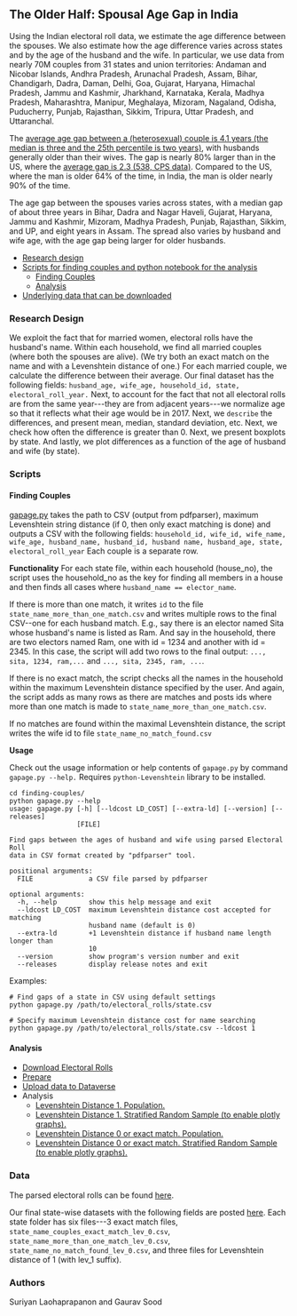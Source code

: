 ## The Older Half: Spousal Age Gap in India

Using the Indian electoral roll data, we estimate the age difference between the spouses. We also estimate how the age difference varies across states and by the age of the husband and the wife. In particular, we use data from nearly 70M couples from 31 states and union territories: Andaman and Nicobar Islands, Andhra Pradesh, Arunachal Pradesh, Assam, Bihar, Chandigarh, Dadra, Daman, Delhi, Goa, Gujarat, Haryana, Himachal Pradesh, Jammu and Kashmir, Jharkhand, Karnataka, Kerala, Madhya Pradesh, Maharashtra, Manipur, Meghalaya, Mizoram, Nagaland, Odisha, Puducherry, Punjab, Rajasthan, Sikkim, Tripura, Uttar Pradesh, and Uttaranchal.

The [average age gap between a (heterosexual) couple is 4.1 years (the median is three and the 25th percentile is two years)](notebooks/04_spousal_age_gap_analysis.ipynb), with husbands generally older than their wives. The gap is nearly 80% larger than in the US, where the [average gap is 2.3 (538, CPS data)](https://fivethirtyeight.com/features/whats-the-average-age-difference-in-a-couple/). Compared to the US, where the man is older 64% of the time, in India, the man is older nearly 90% of the time.

The age gap between the spouses varies across states, with a median gap of about three years in Bihar, Dadra and Nagar Haveli, Gujarat, Haryana, Jammu and Kashmir, Mizoram, Madhya Pradesh, Punjab, Rajasthan, Sikkim, and UP, and eight years in Assam. The spread also varies by husband and wife age, with the age gap being larger for older husbands.

* [Research design](#research-design)
* [Scripts for finding couples and python notebook for the analysis](#scripts)
    - [Finding Couples](#finding-couples)
    - [Analysis](#analysis)
* [Underlying data that can be downloaded](#data)

### Research Design

We exploit the fact that for married women, electoral rolls have the husband's name. Within each household, we find all married couples (where both the spouses are alive). (We try both an exact match on the name and with a Levenshtein distance of one.) For each married couple, we calculate the difference between their average. Our final dataset has the following fields: `husband_age, wife_age, household_id, state, electoral_roll_year.` Next, to account for the fact that not all electoral rolls are from the same year---they are from adjacent years---we normalize age so that it reflects what their age would be in 2017. Next, we `describe` the differences, and present mean, median, standard deviation, etc. Next, we check how often the difference is greater than 0. Next, we present boxplots by state. And lastly, we plot differences as a function of the age of husband and wife (by state). 

### Scripts

#### Finding Couples

[gapage.py](finding-couples/gapage.py) takes the path to CSV (output from pdfparser), maximum Levenshtein string distance (if 0, then only exact matching is done) and outputs a CSV with the following fields: ```household_id, wife_id, wife_name, wife_age, husband_name, husband_id, husband name, husband_age, state, electoral_roll_year``` Each couple is a separate row.

**Functionality**
For each state file, within each household (house_no), the script uses the household_no as the key for finding all members in a house and then finds all cases where `husband_name == elector_name`.

If there is more than one match, it writes `id` to the file `state_name_more_than_one_match.csv` and writes multiple rows to the final CSV--one for each husband match. E.g., say there is an elector named Sita whose husband's name is listed as Ram. And say in the household, there are two electors named Ram, one with id = 1234 and another with id = 2345. In this case, the script will add two rows to the final output: `..., sita, 1234, ram,...` and `..., sita, 2345, ram, ...`.

If there is no exact match, the script checks all the names in the household within the maximum Levenshtein distance specified by the user. And again, the script adds as many rows as there are matches and posts ids where more than one match is made to `state_name_more_than_one_match.csv`.

If no matches are found within the maximal Levenshtein distance, the script writes the wife id to file `state_name_no_match_found.csv`

**Usage**

Check out the usage information or help contents of `gapage.py` by command `gapage.py --help.` Requires `python-Levenshtein` library to be installed.

```
cd finding-couples/
python gapage.py --help
usage: gapage.py [-h] [--ldcost LD_COST] [--extra-ld] [--version] [--releases]
                 [FILE]

Find gaps between the ages of husband and wife using parsed Electoral Roll
data in CSV format created by "pdfparser" tool.

positional arguments:
  FILE              a CSV file parsed by pdfparser

optional arguments:
  -h, --help        show this help message and exit
  --ldcost LD_COST  maximum Levenshtein distance cost accepted for matching
                    husband name (default is 0)
  --extra-ld        +1 Levenshtein distance if husband name length longer than
                    10
  --version         show program's version number and exit
  --releases        display release notes and exit

```

Examples:

```
# Find gaps of a state in CSV using default settings
python gapage.py /path/to/electoral_rolls/state.csv

# Specify maximum Levenshtein distance cost for name searching
python gapage.py /path/to/electoral_rolls/state.csv --ldcost 1
```

#### Analysis

* [Download Electoral Rolls](notebooks/01_download_in_rolls_age_gap.ipynb)
* [Prepare](notebooks/02_prepare_in_rolls_age_gap_v2.ipynb)
* [Upload data to Dataverse](notebooks/03_upload_age_gap_dataverse.ipynb)
* Analysis
  * [Levenshtein Distance 1. Population.](notebooks/04_spousal_age_gap_analysis-lev-1-sol1.ipynb)
  * [Levenshtein Distance 1. Stratified Random Sample (to enable plotly graphs).](https://nbviewer.jupyter.org/github/soodoku/spousal_age_gap/blob/master/notebooks/04_spousal_age_gap_analysis-lev-1-sol2.ipynb)
  * [Levenshtein Distance 0 or exact match. Population.](notebooks/04_spousal_age_gap_analysis-sol1.ipynb)
  * [Levenshtein Distance 0 or exact match. Stratified Random Sample (to enable plotly graphs).](https://nbviewer.jupyter.org/github/soodoku/spousal_age_gap/blob/master/notebooks/04_spousal_age_gap_analysis-sol2.ipynb)

### Data

The parsed electoral rolls can be found [here](https://dataverse.harvard.edu/dataset.xhtml?persistentId=doi:10.7910/DVN/MUEGDT). 

Our final state-wise datasets with the following fields are posted [here](https://dataverse.harvard.edu/dataset.xhtml?persistentId=doi:10.7910/DVN/GFSVY8). Each state folder has six files---3 exact match files, `state_name_couples_exact_match_lev_0.csv`,  `state_name_more_than_one_match_lev_0.csv`, `state_name_no_match_found_lev_0.csv`, and three files for Levenshtein distance of 1 (with lev_1 suffix).

### Authors

Suriyan Laohaprapanon and Gaurav Sood
